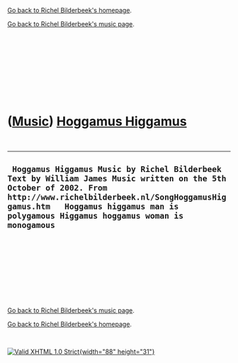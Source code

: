 [Go back to Richel Bilderbeek's homepage](index.htm).

[Go back to Richel Bilderbeek's music page](Music.htm).

 

 

 

 

 

([Music](Music.htm)) [Hoggamus Higgamus](SongHoggamusHiggamus.htm)
==================================================================

 

  ----------------------------------------------------------------------------------------------------------------------------------------------------------------------------------------------------------------------------------------------------------
  ` Hoggamus Higgamus Music by Richel Bilderbeek Text by William James Music written on the 5th October of 2002. From http://www.richelbilderbeek.nl/SongHoggamusHiggamus.htm   Hoggamus higgamus man is polygamous Higgamus hoggamus woman is monogamous`
  ----------------------------------------------------------------------------------------------------------------------------------------------------------------------------------------------------------------------------------------------------------

 

 

 

 

 

[Go back to Richel Bilderbeek's music page](Music.htm).

[Go back to Richel Bilderbeek's homepage](index.htm).

 

[![Valid XHTML 1.0 Strict](valid-xhtml10.png){width="88"
height="31"}](http://validator.w3.org/check?uri=referer)
